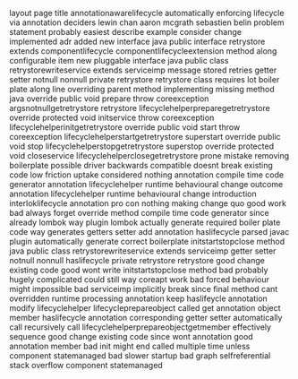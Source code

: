 layout page title annotationawarelifecycle automatically enforcing lifecycle via annotation deciders lewin chan aaron mcgrath sebastien belin problem statement probably easiest describe example consider change implemented adr added new interface java public interface retrystore extends componentlifecycle componentlifecycleextension method along configurable item new pluggable interface java public class retrystorewriteservice extends serviceimp message stored retries getter setter notnull nonnull private retrystore retrystore class requires lot boiler plate along line overriding parent method implementing missing method java override public void prepare throw coreexception argsnotnullgetretrystore retrystore lifecyclehelperpreparegetretrystore override protected void initservice throw coreexception lifecyclehelperinitgetretrystore override public void start throw coreexception lifecyclehelperstartgetretrystore superstart override public void stop lifecyclehelperstopgetretrystore superstop override protected void closeservice lifecyclehelperclosegetretrystore prone mistake removing boilerplate possible driver backwards compatible doesnt break existing code low friction uptake considered nothing annotation compile time code generator annotation lifecyclehelper runtime behavioural change outcome annotation lifecyclehelper runtime behavioural change introduction interloklifecycle annotation pro con nothing making change quo good work bad always forget override method compile time code generator since already lombok way plugin lombok actually generate required boiler plate code way generates getters setter add annotation haslifecycle parsed javac plugin automatically generate correct boilerplate initstartstopclose method java public class retrystorewriteservice extends serviceimp getter setter notnull nonnull haslifecycle private retrystore retrystore good change existing code good wont write initstartstopclose method bad probably hugely complicated could still way coreapt work bad forced behaviour might impossible bad serviceimp implicitly break since final method cant overridden runtime processing annotation keep haslifeycle annotation modify lifecyclehelper lifecycleprepareobject called get annotation object member haslifecycle annotation corresponding getter setter automatically call recursively call lifecyclehelperprepareobjectgetmember effectively sequence good change existing code since wont annotation good annotation member bad init might end called multiple time unless component statemanaged bad slower startup bad graph selfreferential stack overflow component statemanaged